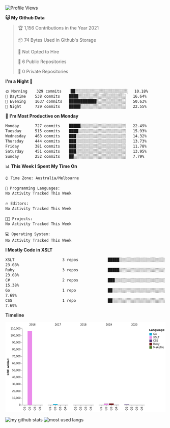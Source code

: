 <!--START_SECTION:waka-->
![Profile Views](http://img.shields.io/badge/Profile%20Views-0-blue)

**🐱 My Github Data** 

> 🏆 1,156 Contributions in the Year 2021
 > 
> 📦 74 Bytes Used in Github's Storage 
 > 
> 🚫 Not Opted to Hire
 > 
> 📜 6 Public Repositories 
 > 
> 🔑 0 Private Repositories  
 > 
**I'm a Night 🦉** 

```text
🌞 Morning    329 commits    ██░░░░░░░░░░░░░░░░░░░░░░░   10.18% 
🌆 Daytime    538 commits    ████░░░░░░░░░░░░░░░░░░░░░   16.64% 
🌃 Evening    1637 commits   ████████████░░░░░░░░░░░░░   50.63% 
🌙 Night      729 commits    █████░░░░░░░░░░░░░░░░░░░░   22.55%

```
📅 **I'm Most Productive on Monday** 

```text
Monday       727 commits    █████░░░░░░░░░░░░░░░░░░░░   22.49% 
Tuesday      515 commits    ████░░░░░░░░░░░░░░░░░░░░░   15.93% 
Wednesday    463 commits    ███░░░░░░░░░░░░░░░░░░░░░░   14.32% 
Thursday     444 commits    ███░░░░░░░░░░░░░░░░░░░░░░   13.73% 
Friday       381 commits    ███░░░░░░░░░░░░░░░░░░░░░░   11.78% 
Saturday     451 commits    ███░░░░░░░░░░░░░░░░░░░░░░   13.95% 
Sunday       252 commits    ██░░░░░░░░░░░░░░░░░░░░░░░   7.79%

```


📊 **This Week I Spent My Time On** 

```text
⌚︎ Time Zone: Australia/Melbourne

💬 Programming Languages: 
No Activity Tracked This Week

🔥 Editors: 
No Activity Tracked This Week

🐱‍💻 Projects: 
No Activity Tracked This Week

💻 Operating System: 
No Activity Tracked This Week

```

**I Mostly Code in XSLT** 

```text
XSLT                     3 repos             █████░░░░░░░░░░░░░░░░░░░░   23.08% 
Ruby                     3 repos             █████░░░░░░░░░░░░░░░░░░░░   23.08% 
C#                       2 repos             ███░░░░░░░░░░░░░░░░░░░░░░   15.38% 
Go                       1 repo              ██░░░░░░░░░░░░░░░░░░░░░░░   7.69% 
CSS                      1 repo              ██░░░░░░░░░░░░░░░░░░░░░░░   7.69%

```


**Timeline**

![Chart not found](https://raw.githubusercontent.com/opoudjis/opoudjis/main/charts/bar_graph.png) 


<!--END_SECTION:waka-->


![my github stats](https://github-readme-stats.vercel.app/api?username=opoudjis&show_icons=true&theme=tokyonight&line_height=27)
![most used langs](https://github-readme-stats.vercel.app/api/top-langs/?username=opoudjis&hide=css,html&theme=tokyonight)

<!--
**opoudjis/opoudjis** is a ✨ _special_ ✨ repository because its `README.md` (this file) appears on your GitHub profile.

Here are some ideas to get you started:

- 🔭 I’m currently working on ...
- 🌱 I’m currently learning ...
- 👯 I’m looking to collaborate on ...
- 🤔 I’m looking for help with ...
- 💬 Ask me about ...
- 📫 How to reach me: ...
- 😄 Pronouns: ...
- ⚡ Fun fact: ...
-->
